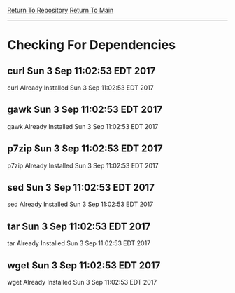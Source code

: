 [Return To Repository](https://github.com/deathbybandaid/piholeparser/blob/master/)
[Return To Main](https://github.com/deathbybandaid/piholeparser/blob/master/RecentRunLogs/Mainlog.md)
____________________________________
# Checking For Dependencies

## curl Sun 3 Sep 11:02:53 EDT 2017
curl Already Installed Sun 3 Sep 11:02:53 EDT 2017
## gawk Sun 3 Sep 11:02:53 EDT 2017
gawk Already Installed Sun 3 Sep 11:02:53 EDT 2017
## p7zip Sun 3 Sep 11:02:53 EDT 2017
p7zip Already Installed Sun 3 Sep 11:02:53 EDT 2017
## sed Sun 3 Sep 11:02:53 EDT 2017
sed Already Installed Sun 3 Sep 11:02:53 EDT 2017
## tar Sun 3 Sep 11:02:53 EDT 2017
tar Already Installed Sun 3 Sep 11:02:53 EDT 2017
## wget Sun 3 Sep 11:02:53 EDT 2017
wget Already Installed Sun 3 Sep 11:02:53 EDT 2017

